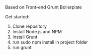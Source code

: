 Based on Front-end Grunt Boilerplate

Get started:

1. Clone repository
2. Install Node.js and NPM
3. Install Grunt
4. run sudo npm install in project folder
5. run grunt
